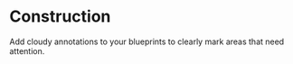 # Construction

Add cloudy annotations to your blueprints to clearly mark areas that need attention.
